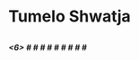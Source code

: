 <h1> Tumelo Shwatja
  <h2> 
    <h3> 
      <h4> 
        <h5> 
          <6> 
# 
# 
# 
# 
# 
# 
# 
# 
            # 
            
